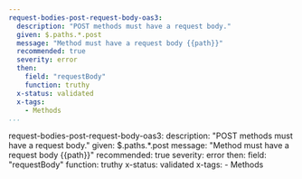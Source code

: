 ```yaml
--- 
request-bodies-post-request-body-oas3: 
  description: "POST methods must have a request body."
  given: $.paths.*.post
  message: "Method must have a request body {{path}}"
  recommended: true
  severity: error
  then: 
    field: "requestBody"
    function: truthy
  x-status: validated
  x-tags:
    - Methods  
...
```

request-bodies-post-request-body-oas3: 
  description: "POST methods must have a request body."
  given: $.paths.*.post
  message: "Method must have a request body {{path}}"
  recommended: true
  severity: error
  then: 
    field: "requestBody"
    function: truthy
  x-status: validated
  x-tags:
    - Methods 